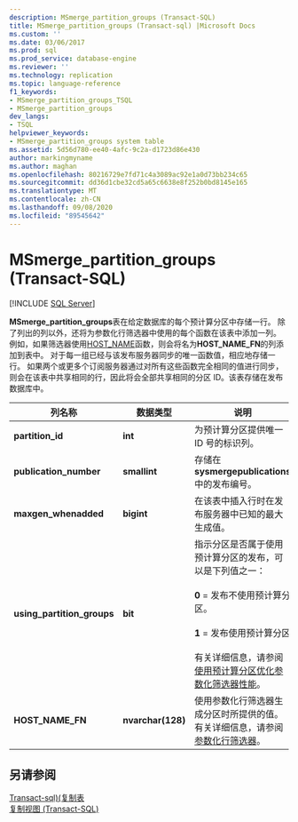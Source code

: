 ```yaml
---
description: MSmerge_partition_groups (Transact-SQL)
title: MSmerge_partition_groups (Transact-sql) |Microsoft Docs
ms.custom: ''
ms.date: 03/06/2017
ms.prod: sql
ms.prod_service: database-engine
ms.reviewer: ''
ms.technology: replication
ms.topic: language-reference
f1_keywords:
- MSmerge_partition_groups_TSQL
- MSmerge_partition_groups
dev_langs:
- TSQL
helpviewer_keywords:
- MSmerge_partition_groups system table
ms.assetid: 5d56d780-ee40-4afc-9c2a-d1723d86e430
author: markingmyname
ms.author: maghan
ms.openlocfilehash: 80216729e7fd71c4a3089ac92e1a0d73bb234c65
ms.sourcegitcommit: dd36d1cbe32cd5a65c6638e8f252b0bd8145e165
ms.translationtype: MT
ms.contentlocale: zh-CN
ms.lasthandoff: 09/08/2020
ms.locfileid: "89545642"
---
```

# <a name="msmerge_partition_groups-transact-sql"></a>MSmerge_partition_groups (Transact-SQL)
[!INCLUDE [SQL Server](../../includes/applies-to-version/sqlserver.md)]

  **MSmerge_partition_groups**表在给定数据库的每个预计算分区中存储一行。 除了列出的列以外，还将为参数化行筛选器中使用的每个函数在该表中添加一列。 例如，如果筛选器使用[HOST_NAME](../../t-sql/functions/host-name-transact-sql.md)函数，则会将名为**HOST_NAME_FN**的列添加到表中。 对于每一组已经与该发布服务器同步的唯一函数值，相应地存储一行。 如果两个或更多个订阅服务器通过对所有这些函数完全相同的值进行同步，则会在该表中共享相同的行，因此将会全部共享相同的分区 ID。该表存储在发布数据库中。  
  
|列名称|数据类型|说明|  
|-----------------|---------------|-----------------|  
|**partition_id**|**int**|为预计算分区提供唯一 ID 号的标识列。|  
|**publication_number**|**smallint**|存储在 **sysmergepublications**中的发布编号。|  
|**maxgen_whenadded**|**bigint**|在该表中插入行时在发布服务器中已知的最大生成值。|  
|**using_partition_groups**|**bit**|指示分区是否属于使用预计算分区的发布，可以是下列值之一：<br /><br /> **0** = 发布不使用预计算分区。<br /><br /> **1** = 发布使用预计算分区<br /><br /> 有关详细信息，请参阅[使用预计算分区优化参数化筛选器性能](../../relational-databases/replication/merge/parameterized-filters-optimize-for-precomputed-partitions.md)。|  
|**HOST_NAME_FN**|**nvarchar(128)**|使用参数化行筛选器生成分区时所提供的值。 有关详细信息，请参阅 [参数化行筛选器](../../relational-databases/replication/merge/parameterized-filters-parameterized-row-filters.md)。|  
  
## <a name="see-also"></a>另请参阅  
 [Transact-sql&#41;&#40;复制表 ](../../relational-databases/system-tables/replication-tables-transact-sql.md)   
 [复制视图 (Transact-SQL)](../../relational-databases/system-views/replication-views-transact-sql.md)  
  
  
